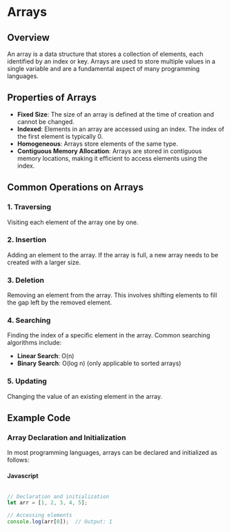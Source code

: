 # Arrays

## Overview
An array is a data structure that stores a collection of elements, each identified by an index or key. Arrays are used to store multiple values in a single variable and are a fundamental aspect of many programming languages.

## Properties of Arrays
- **Fixed Size**: The size of an array is defined at the time of creation and cannot be changed.
- **Indexed**: Elements in an array are accessed using an index. The index of the first element is typically 0.
- **Homogeneous**: Arrays store elements of the same type.
- **Contiguous Memory Allocation**: Arrays are stored in contiguous memory locations, making it efficient to access elements using the index.

## Common Operations on Arrays
### 1. Traversing
Visiting each element of the array one by one.

### 2. Insertion
Adding an element to the array. If the array is full, a new array needs to be created with a larger size.

### 3. Deletion
Removing an element from the array. This involves shifting elements to fill the gap left by the removed element.

### 4. Searching
Finding the index of a specific element in the array. Common searching algorithms include:
- **Linear Search**: O(n)
- **Binary Search**: O(log n) (only applicable to sorted arrays)

### 5. Updating
Changing the value of an existing element in the array.

## Example Code
### Array Declaration and Initialization
In most programming languages, arrays can be declared and initialized as follows:

#### Javascript
```javascript

// Declaration and initialization
let arr = [1, 2, 3, 4, 5];

// Accessing elements
console.log(arr[0]);  // Output: 1

```
